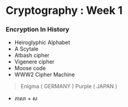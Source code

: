 # Cryptography : Week 1

### Encryption In History
- Heiroglyphic Alphabet
- A Scytale
- Atbash cipher
- Vigenere cipher 
- Moose code
- WWW2 Cipher Machine 
> Enigma ( GERMANY )
> Purple ( JAPAN )
- ភាសា + ស
